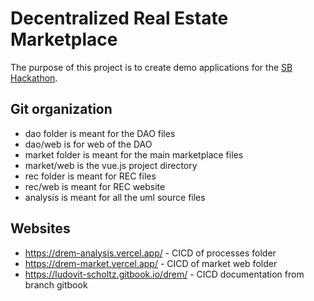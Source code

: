 # Decentralized Real Estate Marketplace

The purpose of this project is to create demo applications for the [SB Hackathon](https://sbhack21.devpost.com/).

## Git organization
- dao folder is meant for the DAO files
- dao/web is for web of the DAO
- market folder is meant for the main marketplace files
- market/web is the vue.js project directory
- rec folder is meant for REC files
- rec/web is meant for REC website
- analysis is meant for all the uml source files

## Websites

- https://drem-analysis.vercel.app/ - CICD of processes folder
- https://drem-market.vercel.app/ - CICD of market web folder
- https://ludovit-scholtz.gitbook.io/drem/ - CICD documentation from branch gitbook
